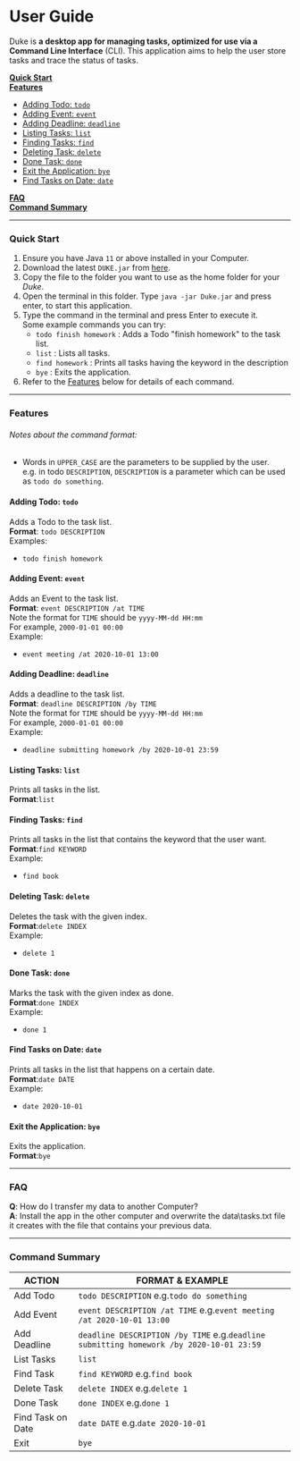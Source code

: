 # User Guide
Duke is __a desktop app for managing tasks,
optimized for use via a Command Line Interface__ (CLI). 
This application aims to help the user store tasks and trace the status of tasks.

[**Quick Start**](#quick-start)
<br>[**Features**](#features) 
* [Adding Todo: `todo`](#adding-todo-todo)
* [Adding Event: `event`](#adding-event-event)
* [Adding Deadline: `deadline`](#adding-deadline-deadline)
* [Listing Tasks: `list`](#listing-tasks-list)
* [Finding Tasks: `find`](#finding-tasks-find)
* [Deleting Task: `delete`](#deleting-task-delete)
* [Done Task: `done`](#done-task-done)
* [Exit the Application: `bye`](#exit-the-application-bye)
* [Find Tasks on Date: `date`](#find-tasks-on-date-date)  

[**FAQ**](#faq)  
[**Command Summary**](#command-summary)
 
---

### Quick Start

1. Ensure you have Java `11` or above installed in your Computer.
1. Download the latest `DUKE.jar` from [here](https://github.com/Lee-Juntong/ip/releases/tag/v0.2).
1. Copy the file to the folder you want to use as the home folder for your *Duke*.
1. Open the terminal in this folder. Type `java -jar Duke.jar` and press enter, to start this application.
1. Type the command in the terminal and press Enter to execute it.   
    Some example commands you can try:   
    * `todo finish homework` : Adds a Todo "finish homework" to the task list.
    * `list` : Lists all tasks.
    * `find homework` : Prints all tasks having the keyword in the description
    * `bye` : Exits the application.
1. Refer to the [Features](#features) below for details of each command. 
   
---

### Features
###### Notes about the command format:

* Words in `UPPER_CASE` are the parameters to be supplied by the user.  
e.g. in todo `DESCRIPTION`, `DESCRIPTION` is a parameter which can be used as `todo do something`.  

#### Adding Todo: `todo`
Adds a Todo to the task list.  
**Format**: `todo DESCRIPTION`  
Examples:  
* `todo finish homework`
 
#### Adding Event: `event`
Adds an Event to the task list.  
**Format**: `event DESCRIPTION /at TIME`  
Note the format for `TIME` should be `yyyy-MM-dd HH:mm`  
For example, `2000-01-01 00:00`  
Example:  
* `event meeting /at 2020-10-01 13:00`

#### Adding Deadline: `deadline`
Adds a deadline to the task list.  
**Format**: `deadline DESCRIPTION /by TIME`  
Note the format for `TIME` should be `yyyy-MM-dd HH:mm`  
For example, `2000-01-01 00:00`  
Example:  
* `deadline submitting homework /by 2020-10-01 23:59`

#### Listing Tasks: `list`
Prints all tasks in the list.  
**Format**:`list`

#### Finding Tasks: `find`
Prints all tasks in the list that contains the keyword that the user want.  
**Format**:`find KEYWORD`  
Example:  
* `find book`

#### Deleting Task: `delete`
Deletes the task with the given index.  
**Format**:`delete INDEX`  
Example:  
* `delete 1`

#### Done Task: `done`
Marks the task with the given index as done.  
**Format**:`done INDEX`  
Example:  
* `done 1`

#### Find Tasks on Date: `date`
Prints all tasks in the list that happens on a certain date.  
**Format**:`date DATE`  
Example:  
* `date 2020-10-01`  

#### Exit the Application: `bye`
Exits the application.  
**Format**:`bye`  

---

### FAQ
**Q**: How do I transfer my data to another Computer?  
**A**: Install the app in the other computer and overwrite the data\tasks.txt file it creates with the file that contains your previous data.
  
---

### Command Summary
ACTION | FORMAT & EXAMPLE
------------ | -------------
Add Todo | `todo DESCRIPTION`  e.g.`todo do something`
Add Event| `event DESCRIPTION /at TIME`   e.g.`event meeting /at 2020-10-01 13:00`
Add Deadline| `deadline DESCRIPTION /by TIME`   e.g.`deadline submitting homework /by 2020-10-01 23:59`
List Tasks|`list`
Find Task|`find KEYWORD`   e.g.`find book`
Delete Task|`delete INDEX`   e.g.`delete 1`
Done Task|`done INDEX`   e.g.`done 1`
Find Task on Date|`date DATE`   e.g.`date 2020-10-01`
Exit|`bye`
